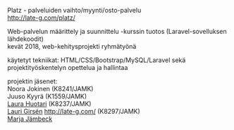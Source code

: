 Platz - palveluiden vaihto/myynti/osto-palvelu  
http://late-g.com/platz/

Web-palvelun määrittely ja suunnittelu -kurssin tuotos (Laravel-sovelluksen lähdekoodit)  
kevät 2018, web-kehitysprojekti ryhmätyönä

käytetyt tekniikat: HTML/CSS/Bootstrap/MySQL/Laravel sekä projektityöskentelyn opettelua ja hallintaa

projektin jäsenet:  
Noora Jokinen (K8241/JAMK)  
Juuso Kyyrä (K1559/JAMK)  
[Laura Huotari](https://www.linkedin.com/in/laura-huotari-6a6783178/) (K8237/JAMK)  
[Lauri Girsén](https://www.linkedin.com/in/lauri-girsen/) http://late-g.com/ (K8297/JAMK)  
[Marja Jämbeck](https://www.linkedin.com/in/marja-j%C3%A4mbeck-315a9169/) 


